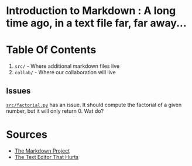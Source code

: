 # Introduction to Markdown : A long time ago, in a text file far, far away...


# Table Of Contents
1.  `src/` - Where additional markdown files live
2.  `collab/` - Where our collaboration will live

## Issues

[`src/factorial.py`](./src/factorial.py) has an issue. It should compute the factorial of a given number, but it will only return 0. Wat do?

# Sources

*   [The Markdown Project](https://daringfireball.net/projects/markdown/)
*   [The Text Editor That Hurts](https://www.vim.org/)
